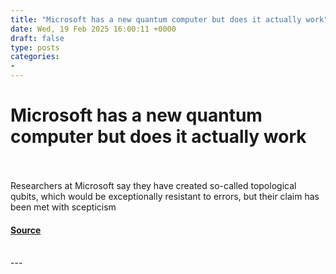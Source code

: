 ```yaml
---
title: "Microsoft has a new quantum computer but does it actually work"
date: Wed, 19 Feb 2025 16:00:11 +0000
draft: false
type: posts
categories: 
- 
---
```

# Microsoft has a new quantum computer but does it actually work

<br/>

<br/>
Researchers at Microsoft say they have created so-called topological qubits, which would be exceptionally resistant to errors, but their claim has been met with scepticism

#### [Source](https://www.newscientist.com/article/2469079-microsoft-has-a-new-quantum-computer-but-does-it-actually-work/?utm_campaign=RSS%7CNSNS&utm_source=NSNS&utm_medium=RSS&utm_content=technology)

<br/>
---
